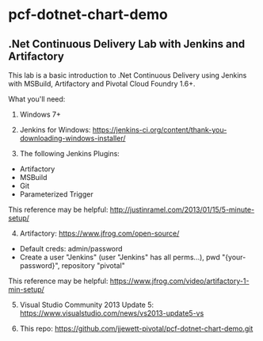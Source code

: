 # pcf-dotnet-chart-demo
## .Net Continuous Delivery Lab with Jenkins and Artifactory

This lab is a basic introduction to .Net Continuous Delivery using Jenkins with MSBuild, Artifactory and Pivotal Cloud Foundry 1.6+.

What you'll need:

1) Windows 7+

2) Jenkins for Windows: 
https://jenkins-ci.org/content/thank-you-downloading-windows-installer/

3) The following Jenkins Plugins:
- Artifactory
- MSBuild
- Git
- Parameterized Trigger

This reference may be helpful: 
http://justinramel.com/2013/01/15/5-minute-setup/

4) Artifactory:
https://www.jfrog.com/open-source/

- Default creds: admin/password
- Create a user "Jenkins" (user "Jenkins" has all perms...), pwd "{your-password}", repository "pivotal" 

This reference may be helpful:
https://www.jfrog.com/video/artifactory-1-min-setup/

5) Visual Studio Community 2013 Update 5:
https://www.visualstudio.com/news/vs2013-update5-vs

6) This repo:
https://github.com/jjewett-pivotal/pcf-dotnet-chart-demo.git




